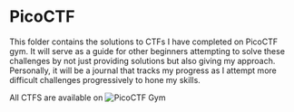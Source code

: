 # PicoCTF

This folder contains the solutions to CTFs I have completed on PicoCTF gym. It will serve as a guide for other beginners attempting to solve these challenges by not just providing solutions but also giving my approach. Personally, it will be a journal that tracks my progress as I attempt more difficult challenges progressively to hone my skills.

All CTFS are available on ![PicoCTF Gym](https://play.picoctf.org/practice?page=1)
